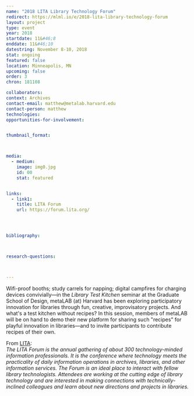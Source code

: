 ```yaml
---
name: "2018 LITA Library Technology Forum"
redirect: https://mlml.io/e/2018-lita-library-technology-forum
layout: project
type: event
year: 2018
startdate: 11&#46;8
enddate: 11&#46;10
datestring: November 8-10, 2018
stat: ongoing
featured: false
location: Minneapolis, MN
upcoming: false
order: 3
chron: 181108

collaborators:
context: Archives
contact-email: matthew@metalab.harvard.edu
contact-person: matthew
technologies: 
opportunities-for-involvement:


thumbnail_format:



media:
  - medium:
    image: img0.jpg
    id: 00
    stat: featured


links:
  - link1: 
    title: LITA Forum
    url: https://forum.lita.org/




bibliography:



research-questions:



---
```

Wifi-proof booths; study carrels for napping; digital campfires for charging devices convivially—in the *Library Test Kitchen* seminar at the Graduate School of Design, metaLAB (at) Harvard has been exploring participatory innovation for libraries through fun, creative, improvisatory projects. And what's a test kitchen without recipes? In this session, members of metaLAB will be on hand to demo their new platform for sharing such "recipes" for playful innovation in libraries—and to invite participants to contribute recipes of their own.

From [LITA](https://forum.lita.org/about/):<br />
*The LITA Forum is the annual gathering of about 300 technology-minded information professionals. It is the conference where technology meets the practicality of daily information operations in archives, libraries, and other information services. The Forum is an ideal place to interact with fellow library technologists. Attendees are working at the cutting edge of library technology and are interested in making connections with technically-inclined colleagues and learn about new directions and projects in libraries.*